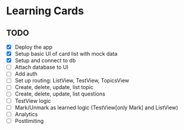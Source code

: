 # Learning Cards

## TODO

- [x] Deploy the app
- [x] Setup basic UI of card list with mock data
- [x] Setup and connect to db
- [ ] Attach database to UI
- [ ] Add auth
- [ ] Set up routing: ListView, TestView, TopicsView
- [ ] Create, delete, update, list topic
- [ ] Create, delete, update, list questions
- [ ] TestView logic
- [ ] Mark/Unmark as learned logic (TestView[only Mark] and ListView)
- [ ] Analytics
- [ ] Postlimiting
